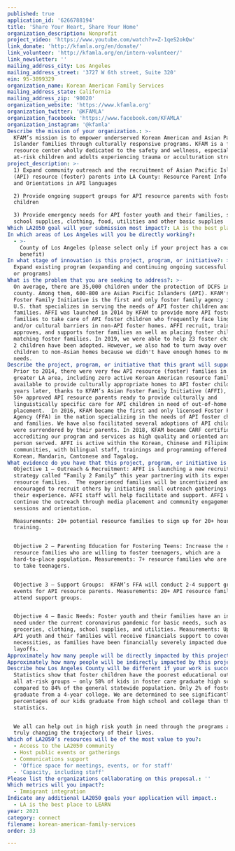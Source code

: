 ```yaml
---
published: true
application_id: '6266788194'
title: 'Share Your Heart, Share Your Home'
organization_description: Nonprofit
project_video: 'https://www.youtube.com/watch?v=Z-1qeS2okQw'
link_donate: 'http://kfamla.org/en/donate/'
link_volunteer: 'http://kfamla.org/en/intern-volunteer/'
link_newsletter: ''
mailing_address_city: Los Angeles
mailing_address_street: '3727 W 6th street, Suite 320'
ein: 95-3899329
organization_name: Korean American Family Services
mailing_address_state: California
mailing_address_zip: '90020'
organization_website: 'https://www.kfamla.org'
organization_twitter: '@KFAMLA'
organization_facebook: 'https://www.facebook.com/KFAMLA'
organization_instagram: '@kfamla'
Describe the mission of your organization.: >-
  KFAM’s mission is to empower underserved Korean American and Asian Pacific
  Islander families through culturally responsive programs. KFAM is a family
  resource center wholly dedicated to the safety and wellness, especially
  at-risk children and adults experiencing trauma or acculturation stress. 
project_description: >-
  1) Expand community outreach and the recruitment of Asian Pacific Islander
  (API) resource (foster) parents into LA County: Resource Parent Info Sessions
  and Orientations in API languages

  2) Provide ongoing support groups for API resource parents with foster
  children

  3) Provide emergency needs for API foster youth and their families, such as
  school supplies, clothing, food, utilities and other basic supplies 
Which LA2050 goal will your submission most impact?: LA is the best place to CONNECT
In which areas of Los Angeles will you be directly working?:
  - >-
    County of Los Angeles (please select only if your project has a countywide
    benefit)
In what stage of innovation is this project, program, or initiative?: >-
  Expand existing program (expanding and continuing ongoing successful projects
  or programs)
What is the problem that you are seeking to address?: >-
  On average, there are 35,000 children under the protection of DCFS in LA
  county. Among them, 600-800 are Asian Pacific Islanders (API). KFAM's Asian
  Foster Family Initiative is the first and only foster family agency in the
  U.S. that specializes in serving the needs of API foster children and
  families. AFFI was launched in 2014 by KFAM to provide more API foster
  families to take care of API foster children who frequently face linguistic
  and/or cultural barriers in non-API foster homes. AFFI recruit, train,
  approves, and supports foster families as well as placing foster children to
  matching foster families. In 2019, we were able to help 23 foster children and
  2 children have been adopted. However, we also had to turn away over a dozen
  children to non-Asian homes because we didn't have enough homes to meet their
  needs. 
Describe the project, program, or initiative that this grant will support to address the problem identified.: >-
  Prior to 2014, there were very few API resource (foster) families in the
  greater LA area, including zero active Korean American resource families
  available to provide culturally appropriate homes to API foster children. Five
  years later, thanks to KFAM’s Asian Foster Family Initiative (AFFI), there are
  50+ approved API resource parents ready to provide culturally and
  linguistically specific care for API children in need of out-of-home
  placement.  In 2016, KFAM became the first and only licensed Foster Family
  Agency (FFA) in the nation specializing in the needs of API foster children
  and families. We have also facilitated several adoptions of API children who
  were surrendered by their parents. In 2018, KFAM became CARF certified,
  accrediting our program and services as high quality and oriented around
  person served. AFFI is active within the Korean, Chinese and Filipino
  communities, with bilingual staff, trainings and programming offered in
  Korean, Mandarin, Cantonese and Tagalog. 
What evidence do you have that this project, program, or initiative is or will be successful, and how will you define and measure success?: >
  Objective 1 – Outreach & Recruitment: AFFI is launching a new recruitment
  strategy called “Family 2 Family” this year partnering with its experienced
  resource families.  The experienced families will be incentivized and
  encouraged to recruit others by initiating small outreach gatherings to share
  their experience. AFFI staff will help facilitate and support. AFFI will
  continue the outreach through media placement and community engagement info
  sessions and orientation. 

  Measurements: 20+ potential resource families to sign up for 20+ hour
  training.


  Objective 2 – Parenting Education for Fostering Teens: Increase the number of
  resource families who are willing to foster teenagers, which are a
  hard-to-place population. Measurements: 7+ resource families who are willing
  to take teenagers.


  Objective 3 – Support Groups:  KFAM’s FFA will conduct 2-4 support group
  events for API resource parents. Measurements: 20+ API resource families will
  attend support groups.


  Objective 4 – Basic Needs: Foster youth and their families have an increased
  need under the current coronavirus pandemic for basic needs, such as
  groceries, clothing, school supplies, and utilities. Measurements: Up to 10
  API youth and their families will receive financials support to cover basic
  necessities, as families have been financially severely impacted due to
  layoffs. 
Approximately how many people will be directly impacted by this project, program, or initiative?: '350'
Approximately how many people will be indirectly impacted by this project, program, or initiative?: '5000'
Describe how Los Angeles County will be different if your work is successful.: >-
  Statistics show that foster children have the poorest educational outcomes of
  all at-risk groups – only 58% of kids in foster care graduate high school
  compared to 84% of the general statewide population. Only 2% of foster kids
  graduate from a 4-year college. We are determined to see significantly higher
  percentages of our kids graduate from high school and college than these
  statistics. 


  We all can help out in high risk youth in need through the programs and it’s
  truly changing the trajectory of their lives. 
Which of LA2050’s resources will be of the most value to you?:
  - Access to the LA2050 community
  - Host public events or gatherings
  - Communications support
  - 'Office space for meetings, events, or for staff'
  - 'Capacity, including staff'
Please list the organizations collaborating on this proposal.: ''
Which metrics will you impact?:
  - Immigrant integration
Indicate any additional LA2050 goals your application will impact.:
  - LA is the best place to LEARN
year: 2021
category: connect
filename: korean-american-family-services
order: 33

---
```

